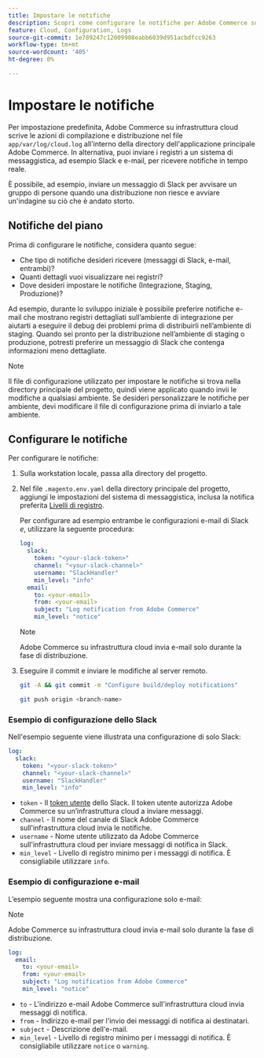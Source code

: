 ```yaml
---
title: Impostare le notifiche
description: Scopri come configurare le notifiche per Adobe Commerce sugli ambienti dell’infrastruttura cloud.
feature: Cloud, Configuration, Logs
source-git-commit: 1e789247c12009908eabb6039d951acbdfcc9263
workflow-type: tm+mt
source-wordcount: '405'
ht-degree: 0%

---
```


# Impostare le notifiche

Per impostazione predefinita, Adobe Commerce su infrastruttura cloud scrive le azioni di compilazione e distribuzione nel file `app/var/log/cloud.log` all&#39;interno della directory dell&#39;applicazione principale Adobe Commerce. In alternativa, puoi inviare i registri a un sistema di messaggistica, ad esempio Slack e e-mail, per ricevere notifiche in tempo reale.

È possibile, ad esempio, inviare un messaggio di Slack per avvisare un gruppo di persone quando una distribuzione non riesce e avviare un&#39;indagine su ciò che è andato storto.

## Notifiche del piano

Prima di configurare le notifiche, considera quanto segue:

- Che tipo di notifiche desideri ricevere (messaggi di Slack, e-mail, entrambi)?
- Quanti dettagli vuoi visualizzare nei registri?
- Dove desideri impostare le notifiche (Integrazione, Staging, Produzione)?

Ad esempio, durante lo sviluppo iniziale è possibile preferire notifiche e-mail che mostrano registri dettagliati sull’ambiente di integrazione per aiutarti a eseguire il debug dei problemi prima di distribuirli nell’ambiente di staging. Quando sei pronto per la distribuzione nell’ambiente di staging o produzione, potresti preferire un messaggio di Slack che contenga informazioni meno dettagliate.

>[!NOTE]
>
>Il file di configurazione utilizzato per impostare le notifiche si trova nella directory principale del progetto, quindi viene applicato quando invii le modifiche a qualsiasi ambiente. Se desideri personalizzare le notifiche per ambiente, devi modificare il file di configurazione prima di inviarlo a tale ambiente.

## Configurare le notifiche

Per configurare le notifiche:

1. Sulla workstation locale, passa alla directory del progetto.
1. Nel file `.magento.env.yaml` della directory principale del progetto, aggiungi le impostazioni del sistema di messaggistica, inclusa la notifica preferita [Livelli di registro](log-handlers.md#log-levels).

   Per configurare ad esempio entrambe le configurazioni e-mail di Slack _e_, utilizzare la seguente procedura:

   ```yaml
   log:
     slack:
       token: "<your-slack-token>"
       channel: "<your-slack-channel>"
       username: "SlackHandler"
       min_level: "info"
     email:
       to: <your-email>
       from: <your-email>
       subject: "Log notification from Adobe Commerce"
       min_level: "notice"
   ```

   >[!NOTE]
   >
   >Adobe Commerce su infrastruttura cloud invia e-mail solo durante la fase di distribuzione.

1. Eseguire il commit e inviare le modifiche al server remoto.

   ```bash
   git -A && git commit -m "Configure build/deploy notifications"
   ```

   ```bash
   git push origin <branch-name>
   ```

### Esempio di configurazione dello Slack

Nell&#39;esempio seguente viene illustrata una configurazione di solo Slack:

```yaml
log:
  slack:
    token: "<your-slack-token>"
    channel: "<your-slack-channel>"
    username: "SlackHandler"
    min_level: "info"
```

- `token` - Il [token utente](https://api.slack.com/docs/token-types#user) dello Slack. Il token utente autorizza Adobe Commerce su un’infrastruttura cloud a inviare messaggi.
- `channel` - Il nome del canale di Slack Adobe Commerce sull&#39;infrastruttura cloud invia le notifiche.
- `username` - Nome utente utilizzato da Adobe Commerce sull&#39;infrastruttura cloud per inviare messaggi di notifica in Slack.
- `min_level` - Livello di registro minimo per i messaggi di notifica. È consigliabile utilizzare `info`.

### Esempio di configurazione e-mail

L’esempio seguente mostra una configurazione solo e-mail:

>[!NOTE]
>
>Adobe Commerce su infrastruttura cloud invia e-mail solo durante la fase di distribuzione.

```yaml
log:
  email:
    to: <your-email>
    from: <your-email>
    subject: "Log notification from Adobe Commerce"
    min_level: "notice"
```

- `to` - L&#39;indirizzo e-mail Adobe Commerce sull&#39;infrastruttura cloud invia messaggi di notifica.
- `from` - Indirizzo e-mail per l&#39;invio dei messaggi di notifica ai destinatari.
- `subject` - Descrizione dell&#39;e-mail.
- `min_level` - Livello di registro minimo per i messaggi di notifica. È consigliabile utilizzare `notice` o `warning`.
